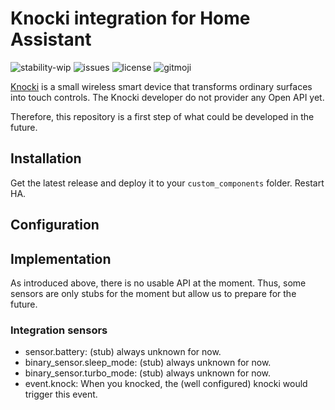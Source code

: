 # Knocki integration for Home Assistant

![stability-wip](https://img.shields.io/badge/stability-wip-orange.svg)
![issues](https://img.shields.io/github/issues/JimmyTournemaine/ha-knocki)
![license](https://img.shields.io/github/license/JimmyTournemaine/ha-knocki)
![gitmoji](https://img.shields.io/badge/gitmoji-%20😜%20😍-FFDD67.svg?style=flat-square)

[Knocki](http://knocki.com/) is a small wireless smart device that transforms ordinary surfaces into touch controls.
The Knocki developer do not provider any Open API yet.

Therefore, this repository is a first step of what could be developed in the future.

## Installation

Get the latest release and deploy it to your `custom_components` folder.
Restart HA.

## Configuration

## Implementation

As introduced above, there is no usable API at the moment. Thus, some sensors are only stubs for the moment but allow us to prepare for the future.

### Integration sensors

- sensor.battery: (stub) always unknown for now.
- binary_sensor.sleep_mode: (stub) always unknown for now.
- binary_sensor.turbo_mode: (stub) always unknown for now.
- event.knock: When you knocked, the (well configured) knocki would trigger this event.
